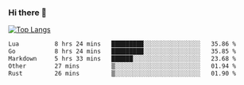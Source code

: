 ### Hi there 👋

<!--
**3Xpl0it3r/3Xpl0it3r** is a ✨ _special_ ✨ repository because its `README.md` (this file) appears on your GitHub profile.

Here are some ideas to get you started:

- 🔭 I’m currently working on ...
- 🌱 I’m currently learning ...
- 👯 I’m looking to collaborate on ...
- 🤔 I’m looking for help with ...
- 💬 Ask me about ...
- 📫 How to reach me: ...
- 😄 Pronouns: ...
- ⚡ Fun fact: ...
-->


[![Top Langs](https://github-readme-stats.vercel.app/api/top-langs/?username=3Xpl0it3r&layout=compact)](https://github.com/3Xpl0it3r/3Xpl0it3r)

<!--START_SECTION:waka-->

```txt
Lua          8 hrs 24 mins   █████████░░░░░░░░░░░░░░░░   35.86 %
Go           8 hrs 24 mins   █████████░░░░░░░░░░░░░░░░   35.85 %
Markdown     5 hrs 33 mins   ██████░░░░░░░░░░░░░░░░░░░   23.68 %
Other        27 mins         ▒░░░░░░░░░░░░░░░░░░░░░░░░   01.94 %
Rust         26 mins         ▒░░░░░░░░░░░░░░░░░░░░░░░░   01.90 %
```

<!--END_SECTION:waka-->
